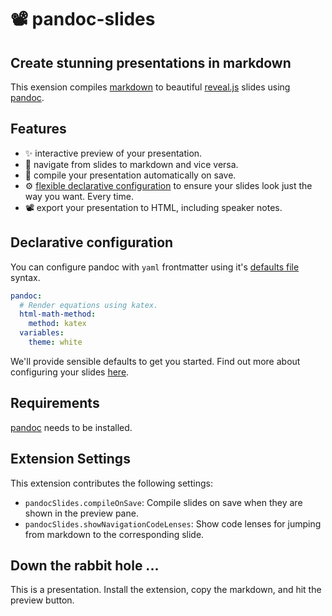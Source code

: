 # 📽️ pandoc-slides

## Create stunning presentations in markdown

This exension compiles [markdown](https://commonmark.org) to beautiful [reveal.js](https://revealjs.com) slides using [pandoc](https://pandoc.org).

## Features

- ✨ interactive preview of your presentation.
- 🧭 navigate from slides to markdown and vice versa.
- 💾 compile your presentation automatically on save.
- ⚙️ [flexible declarative configuration](#declarative-configuration) to ensure your slides look just the way you want. Every time.
- 📽️ export your presentation to HTML, including speaker notes.

## Declarative configuration

You can configure pandoc with `yaml` frontmatter using it's [defaults file](https://pandoc.org/MANUAL.html#defaults-files) syntax.
```yaml
pandoc:
  # Render equations using katex.
  html-math-method:
    method: katex
  variables:
    theme: white
```
We'll provide sensible defaults to get you started. Find out more about configuring your slides [here](https://pandoc.org/MANUAL.html#styling-the-slides).

## Requirements

[pandoc](https://pandoc.org/installing.html) needs to be installed.

## Extension Settings

This extension contributes the following settings:

- `pandocSlides.compileOnSave`: Compile slides on save when they are shown in the preview pane.
- `pandocSlides.showNavigationCodeLenses`: Show code lenses for jumping from markdown to the corresponding slide.

## Down the rabbit hole ...

This is a presentation. Install the extension, copy the markdown, and hit the preview button.
